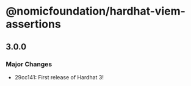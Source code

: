 # @nomicfoundation/hardhat-viem-assertions

## 3.0.0

### Major Changes

- 29cc141: First release of Hardhat 3!
